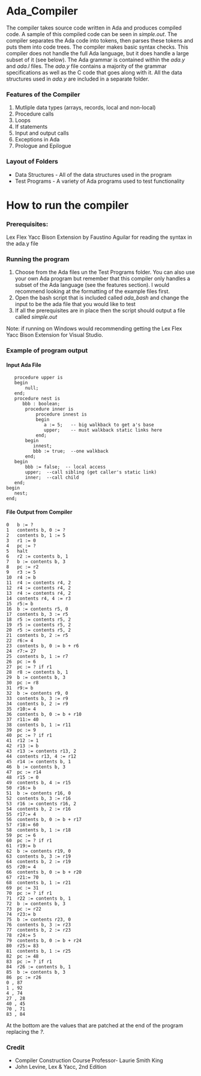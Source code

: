 # Ada_Compiler
The compiler takes source code written in Ada and produces compiled code. A sample of this compiled code can be seen in *simple.out*. The compiler separates the Ada code into tokens, then parses these tokens and puts them into code trees. The compiler makes basic syntax checks. This compiler does not handle the full Ada language, but it does handle a large subset of it (see below). The Ada grammar is contained within the *ada.y* and *ada.l* files. The *ada.y* file contains a majority of the grammar specifications as well as the C code that goes along with it. All the data structures used in *ada.y* are included in a separate folder. 

### Features of the Compiler
1. Mutliple data types (arrays, records, local and non-local)
2. Procedure calls
3. Loops
4. If statements 
5. Input and output calls
6. Exceptions in Ada 
7. Prologue and Epilogue


### Layout of Folders
* Data Structures - All of the data structures used in the program 
* Test Programs - A variety of Ada programs used to test functionality


# How to run the compiler 

### Prerequisites:
Lex Flex Yacc Bison Extension by Faustino Aguilar for reading the syntax in the ada.y file


### Running the program 
1. Choose from the Ada files un the Test Programs folder. You can also use your own Ada program but remember that this compiler only handles a subset of the Ada language (see the features section). I would recommend looking at the formatting of the example files first. 
2. Open the bash script that is included called *ada_bash* and change the input to be the ada file that you would like to test 
3. If all the prerequisites are in place then the script should output a file called *simple.out* 

Note: if running on Windows would recommending getting the Lex Flex Yacc Bison Extension for Visual Studio. 


### Example of program output
#### Input Ada File
```
   procedure upper is
   begin
       null;
   end;
   procedure nest is
      bbb : boolean;
       procedure inner is
           procedure innest is
           begin
              a := 5;   -- big walkback to get a's base
              upper;    -- must walkback static links here
           end;
       begin
          innest;
          bbb := true;  --one walkback
       end;
   begin
       bbb := false;  -- local access
       upper;  --call sibling (get caller's static link)
       inner;  --call child
   end;
begin
   nest;
end;
```
#### File Output from Compiler
```
0 	b := ?
1	contents b, 0 := ?
2	contents b, 1 := 5
3	r1 := 0
4	pc := ?
5	halt
6	r2 := contents b, 1
7	b := contents b, 3
8	pc := r2
9	r3 := 5
10	r4 := b
11	r4 := contents r4, 2
12	r4 := contents r4, 2
13	r4 := contents r4, 2
14	contents r4, 4 := r3
15	r5:= b
16	b := contents r5, 0
17	contents b, 3 := r5
18	r5 := contents r5, 2
19	r5 := contents r5, 2
20	r5 := contents r5, 2
21	contents b, 2 := r5
22	r6:= 4
23	contents b, 0 := b + r6
24	r7:= 27
25	contents b, 1 := r7
26	pc := 6
27	pc := ? if r1
28	r8 := contents b, 1
29	b := contents b, 3
30	pc := r8
31	r9:= b
32	b := contents r9, 0
33	contents b, 3 := r9
34	contents b, 2 := r9
35	r10:= 4
36	contents b, 0 := b + r10
37	r11:= 40
38	contents b, 1 := r11
39	pc := 9
40	pc := ? if r1
41	r12 := 1
42	r13 := b
43	r13 := contents r13, 2
44	contents r13, 4 := r12
45	r14 := contents b, 1
46	b := contents b, 3
47	pc := r14
48	r15 := 0
49	contents b, 4 := r15
50	r16:= b
51	b := contents r16, 0
52	contents b, 3 := r16
53	r16 := contents r16, 2
54	contents b, 2 := r16
55	r17:= 4
56	contents b, 0 := b + r17
57	r18:= 60
58	contents b, 1 := r18
59	pc := 6
60	pc := ? if r1
61	r19:= b
62	b := contents r19, 0
63	contents b, 3 := r19
64	contents b, 2 := r19
65	r20:= 4
66	contents b, 0 := b + r20
67	r21:= 70
68	contents b, 1 := r21
69	pc := 31
70	pc := ? if r1
71	r22 := contents b, 1
72	b := contents b, 3
73	pc := r22
74	r23:= b
75	b := contents r23, 0
76	contents b, 3 := r23
77	contents b, 2 := r23
78	r24:= 5
79	contents b, 0 := b + r24
80	r25:= 83
81	contents b, 1 := r25
82	pc := 48
83	pc := ? if r1
84	r26 := contents b, 1
85	b := contents b, 3
86	pc := r26
0 , 87
1 , 92
4 , 74
27 , 28
40 , 45
70 , 71
83 , 84
```
At the bottom are the values that are patched at the end of the program replacing the *?*. 

### Credit
*  Compiler Construction Course Professor- Laurie Smith King
*  John Levine, Lex & Yacc, 2nd Edition

